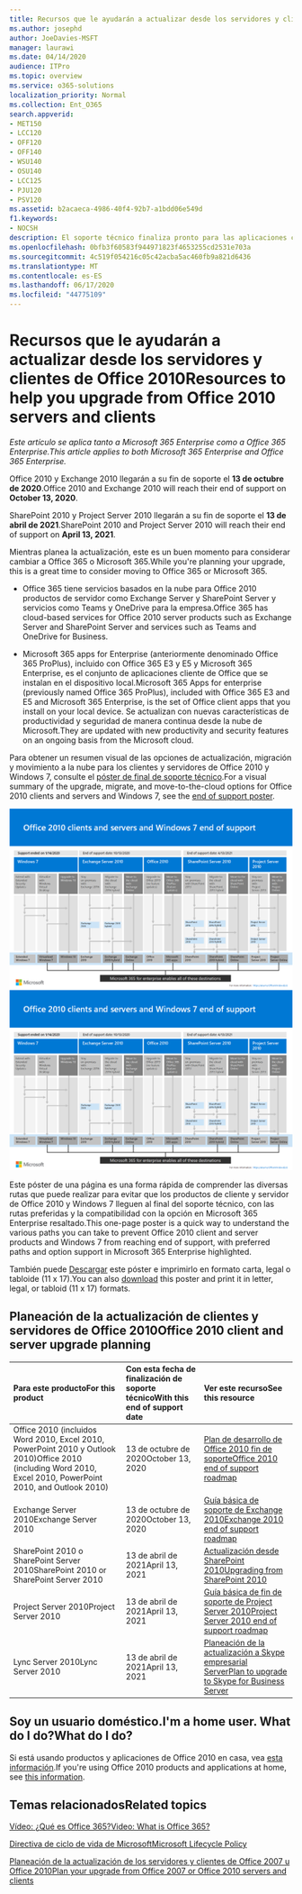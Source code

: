 ```yaml
---
title: Recursos que le ayudarán a actualizar desde los servidores y clientes de Office 2010
ms.author: josephd
author: JoeDavies-MSFT
manager: laurawi
ms.date: 04/14/2020
audience: ITPro
ms.topic: overview
ms.service: o365-solutions
localization_priority: Normal
ms.collection: Ent_O365
search.appverid:
- MET150
- LCC120
- OFF120
- OFF140
- WSU140
- OSU140
- LCC125
- PJU120
- PSV120
ms.assetid: b2acaeca-4986-40f4-92b7-a1bdd06e549d
f1.keywords:
- NOCSH
description: El soporte técnico finaliza pronto para las aplicaciones cliente y servidores de Office 2010, y los contratos de soporte personalizados no están disponibles. Use este artículo para empezar a planear la actualización ahora.
ms.openlocfilehash: 0bfb3f60583f944971823f4653255cd2531e703a
ms.sourcegitcommit: 4c519f054216c05c42acba5ac460fb9a821d6436
ms.translationtype: MT
ms.contentlocale: es-ES
ms.lasthandoff: 06/17/2020
ms.locfileid: "44775109"
---
```

# <a name="resources-to-help-you-upgrade-from-office-2010-servers-and-clients"></a><span data-ttu-id="b4531-104">Recursos que le ayudarán a actualizar desde los servidores y clientes de Office 2010</span><span class="sxs-lookup"><span data-stu-id="b4531-104">Resources to help you upgrade from Office 2010 servers and clients</span></span>

<span data-ttu-id="b4531-105">*Este artículo se aplica tanto a Microsoft 365 Enterprise como a Office 365 Enterprise.*</span><span class="sxs-lookup"><span data-stu-id="b4531-105">*This article applies to both Microsoft 365 Enterprise and Office 365 Enterprise.*</span></span>

<span data-ttu-id="b4531-106">Office 2010 y Exchange 2010 llegarán a su fin de soporte el **13 de octubre de 2020**.</span><span class="sxs-lookup"><span data-stu-id="b4531-106">Office 2010 and Exchange 2010 will reach their end of support on **October 13, 2020**.</span></span> 

<span data-ttu-id="b4531-107">SharePoint 2010 y Project Server 2010 llegarán a su fin de soporte el **13 de abril de 2021**.</span><span class="sxs-lookup"><span data-stu-id="b4531-107">SharePoint 2010 and Project Server 2010 will reach their end of support on **April 13, 2021**.</span></span>

<span data-ttu-id="b4531-108">Mientras planea la actualización, este es un buen momento para considerar cambiar a Office 365 o Microsoft 365.</span><span class="sxs-lookup"><span data-stu-id="b4531-108">While you're planning your upgrade, this is a great time to consider moving to Office 365 or Microsoft 365.</span></span> 

- <span data-ttu-id="b4531-109">Office 365 tiene servicios basados en la nube para Office 2010 productos de servidor como Exchange Server y SharePoint Server y servicios como Teams y OneDrive para la empresa.</span><span class="sxs-lookup"><span data-stu-id="b4531-109">Office 365 has cloud-based services for Office 2010 server products such as Exchange Server and SharePoint Server and services such as Teams and OneDrive for Business.</span></span> 

- <span data-ttu-id="b4531-110">Microsoft 365 apps for Enterprise (anteriormente denominado Office 365 ProPlus), incluido con Office 365 E3 y E5 y Microsoft 365 Enterprise, es el conjunto de aplicaciones cliente de Office que se instalan en el dispositivo local.</span><span class="sxs-lookup"><span data-stu-id="b4531-110">Microsoft 365 Apps for enterprise (previously named Office 365 ProPlus), included with Office 365 E3 and E5 and Microsoft 365 Enterprise, is the set of Office client apps that you install on your local device.</span></span> <span data-ttu-id="b4531-111">Se actualizan con nuevas características de productividad y seguridad de manera continua desde la nube de Microsoft.</span><span class="sxs-lookup"><span data-stu-id="b4531-111">They are updated with new productivity and security features on an ongoing basis from the Microsoft cloud.</span></span>

<span data-ttu-id="b4531-112">Para obtener un resumen visual de las opciones de actualización, migración y movimiento a la nube para los clientes y servidores de Office 2010 y Windows 7, consulte el [póster de final de soporte técnico](./media/upgrade-from-office-2010-servers-and-products/Office2010Windows7EndOfSupport.pdf).</span><span class="sxs-lookup"><span data-stu-id="b4531-112">For a visual summary of the upgrade, migrate, and move-to-the-cloud options for Office 2010 clients and servers and Windows 7, see the [end of support poster](./media/upgrade-from-office-2010-servers-and-products/Office2010Windows7EndOfSupport.pdf).</span></span>

<span data-ttu-id="b4531-113">[![Imagen para el final del soporte técnico para los servidores y clientes de Office 2010 y póster de Windows 7](./media/upgrade-from-office-2010-servers-and-products/office2010-windows7-end-of-support.png)](./media/upgrade-from-office-2010-servers-and-products/Office2010Windows7EndOfSupport.pdf)</span><span class="sxs-lookup"><span data-stu-id="b4531-113">[![Image for the end of support for Office 2010 clients and servers and Windows 7 poster](./media/upgrade-from-office-2010-servers-and-products/office2010-windows7-end-of-support.png)](./media/upgrade-from-office-2010-servers-and-products/Office2010Windows7EndOfSupport.pdf)</span></span>

<span data-ttu-id="b4531-114">Este póster de una página es una forma rápida de comprender las diversas rutas que puede realizar para evitar que los productos de cliente y servidor de Office 2010 y Windows 7 lleguen al final del soporte técnico, con las rutas preferidas y la compatibilidad con la opción en Microsoft 365 Enterprise resaltado.</span><span class="sxs-lookup"><span data-stu-id="b4531-114">This one-page poster is a quick way to understand the various paths you can take to prevent Office 2010 client and server products and Windows 7 from reaching end of support, with preferred paths and option support in Microsoft 365 Enterprise highlighted.</span></span>

<span data-ttu-id="b4531-115">También puede [Descargar](https://github.com/MicrosoftDocs/microsoft-365-docs/raw/public/microsoft-365/media/migration-microsoft-365-enterprise-workload/Office2010Windows7EndOfSupport.pdf) este póster e imprimirlo en formato carta, legal o tabloide (11 x 17).</span><span class="sxs-lookup"><span data-stu-id="b4531-115">You can also [download](https://github.com/MicrosoftDocs/microsoft-365-docs/raw/public/microsoft-365/media/migration-microsoft-365-enterprise-workload/Office2010Windows7EndOfSupport.pdf) this poster and print it in letter, legal, or tabloid (11 x 17) formats.</span></span>
      
## <a name="office-2010-client-and-server-upgrade-planning"></a><span data-ttu-id="b4531-116">Planeación de la actualización de clientes y servidores de Office 2010</span><span class="sxs-lookup"><span data-stu-id="b4531-116">Office 2010 client and server upgrade planning</span></span>
  
|<span data-ttu-id="b4531-117">**Para este producto**</span><span class="sxs-lookup"><span data-stu-id="b4531-117">**For this product**</span></span>|<span data-ttu-id="b4531-118">**Con esta fecha de finalización de soporte técnico**</span><span class="sxs-lookup"><span data-stu-id="b4531-118">**With this end of support date**</span></span>|<span data-ttu-id="b4531-119">**Ver este recurso**</span><span class="sxs-lookup"><span data-stu-id="b4531-119">**See this resource**</span></span>|
|:-----|:-----|:-----|
|<span data-ttu-id="b4531-120">Office 2010 (incluidos Word 2010, Excel 2010, PowerPoint 2010 y Outlook 2010)</span><span class="sxs-lookup"><span data-stu-id="b4531-120">Office 2010 (including Word 2010, Excel 2010, PowerPoint 2010, and Outlook 2010)</span></span>  <br/> | <span data-ttu-id="b4531-121">13 de octubre de 2020</span><span class="sxs-lookup"><span data-stu-id="b4531-121">October 13, 2020</span></span> |[<span data-ttu-id="b4531-122">Plan de desarrollo de Office 2010 fin de soporte</span><span class="sxs-lookup"><span data-stu-id="b4531-122">Office 2010 end of support roadmap</span></span>](https://docs.microsoft.com/DeployOffice/office-2010-end-support-roadmap) <br/> |
|<span data-ttu-id="b4531-123">Exchange Server 2010</span><span class="sxs-lookup"><span data-stu-id="b4531-123">Exchange Server 2010</span></span>  <br/> | <span data-ttu-id="b4531-124">13 de octubre de 2020</span><span class="sxs-lookup"><span data-stu-id="b4531-124">October 13, 2020</span></span>  |[<span data-ttu-id="b4531-125">Guía básica de soporte de Exchange 2010</span><span class="sxs-lookup"><span data-stu-id="b4531-125">Exchange 2010 end of support roadmap</span></span>](exchange-2010-end-of-support.md) <br/> |
|<span data-ttu-id="b4531-126">SharePoint 2010 o SharePoint Server 2010</span><span class="sxs-lookup"><span data-stu-id="b4531-126">SharePoint 2010 or SharePoint Server 2010</span></span>  <br/> | <span data-ttu-id="b4531-127">13 de abril de 2021</span><span class="sxs-lookup"><span data-stu-id="b4531-127">April 13, 2021</span></span> |[<span data-ttu-id="b4531-128">Actualización desde SharePoint 2010</span><span class="sxs-lookup"><span data-stu-id="b4531-128">Upgrading from SharePoint 2010</span></span>](upgrade-from-sharepoint-2010.md) <br/> |
|<span data-ttu-id="b4531-129">Project Server 2010</span><span class="sxs-lookup"><span data-stu-id="b4531-129">Project Server 2010</span></span> <br/> | <span data-ttu-id="b4531-130">13 de abril de 2021</span><span class="sxs-lookup"><span data-stu-id="b4531-130">April 13, 2021</span></span> | [<span data-ttu-id="b4531-131">Guía básica de fin de soporte de Project Server 2010</span><span class="sxs-lookup"><span data-stu-id="b4531-131">Project Server 2010 end of support roadmap</span></span>](project-server-2010-end-of-support.md) <br/> |
|<span data-ttu-id="b4531-132">Lync Server 2010</span><span class="sxs-lookup"><span data-stu-id="b4531-132">Lync Server 2010</span></span> <br/> | <span data-ttu-id="b4531-133">13 de abril de 2021</span><span class="sxs-lookup"><span data-stu-id="b4531-133">April 13, 2021</span></span> | [<span data-ttu-id="b4531-134">Planeación de la actualización a Skype empresarial Server</span><span class="sxs-lookup"><span data-stu-id="b4531-134">Plan to upgrade to Skype for Business Server</span></span>](https://docs.microsoft.com/skypeforbusiness/plan-your-deployment/upgrade) <br/> |
    
## <a name="im-a-home-user-what-do-i-do"></a><span data-ttu-id="b4531-135">Soy un usuario doméstico.</span><span class="sxs-lookup"><span data-stu-id="b4531-135">I'm a home user.</span></span> <span data-ttu-id="b4531-136">What do I do?</span><span class="sxs-lookup"><span data-stu-id="b4531-136">What do I do?</span></span>

<span data-ttu-id="b4531-137">Si está usando productos y aplicaciones de Office 2010 en casa, vea [esta información](plan-upgrade-previous-versions-office.md#im-a-home-user-what-do-i-do).</span><span class="sxs-lookup"><span data-stu-id="b4531-137">If you're using Office 2010 products and applications at home, see [this information](plan-upgrade-previous-versions-office.md#im-a-home-user-what-do-i-do).</span></span>

## <a name="related-topics"></a><span data-ttu-id="b4531-138">Temas relacionados</span><span class="sxs-lookup"><span data-stu-id="b4531-138">Related topics</span></span>

[<span data-ttu-id="b4531-139">Vídeo: ¿Qué es Office 365?</span><span class="sxs-lookup"><span data-stu-id="b4531-139">Video: What is Office 365?</span></span>](https://support.office.com/article/847caf12-2589-452c-8aca-1c009797678b.aspx)
  
[<span data-ttu-id="b4531-140">Directiva de ciclo de vida de Microsoft</span><span class="sxs-lookup"><span data-stu-id="b4531-140">Microsoft Lifecycle Policy</span></span>](https://go.microsoft.com/fwlink/?linkid=865200)

[<span data-ttu-id="b4531-141">Planeación de la actualización de los servidores y clientes de Office 2007 u Office 2010</span><span class="sxs-lookup"><span data-stu-id="b4531-141">Plan your upgrade from Office 2007 or Office 2010 servers and clients</span></span>](plan-upgrade-previous-versions-office.md)

